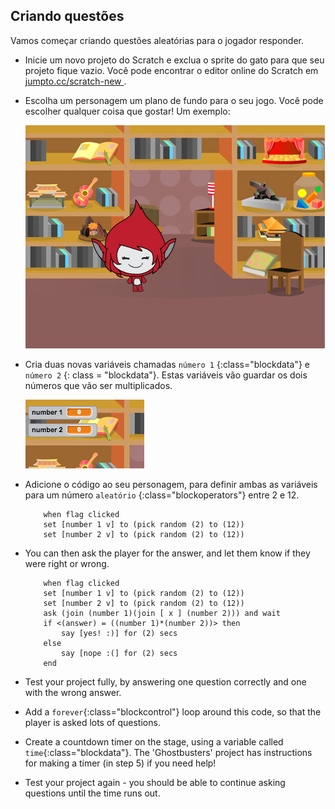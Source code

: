 ## Criando questões

Vamos começar criando questões aleatórias para o jogador responder.

+ Inicie um novo projeto do Scratch e exclua o sprite do gato para que seu projeto fique vazio. Você pode encontrar o editor online do Scratch em <a href="http://jumpto.cc/scratch-new" target="_blank"> jumpto.cc/scratch-new </a>.

+ Escolha um personagem um plano de fundo para o seu jogo. Você pode escolher qualquer coisa que gostar! Um exemplo:
    
    ![screenshot](images/brain-setting.png)

+ Cria duas novas variáveis ​​chamadas `número 1` {:class="blockdata"} e `número 2` {: class = "blockdata"}. Estas variáveis vão ​​guardar os dois números que vão ser multiplicados.
    
    ![screenshot](images/brain-variables.png)

+ Adicione o código ao seu personagem, para definir ambas as variáveis ​​para um número `aleatório` {:class="blockoperators"} entre 2 e 12.
    
    ```blocks
        when flag clicked
        set [number 1 v] to (pick random (2) to (12))
        set [number 2 v] to (pick random (2) to (12))
    ```

+ You can then ask the player for the answer, and let them know if they were right or wrong.
    
    ```blocks
        when flag clicked
        set [number 1 v] to (pick random (2) to (12))
        set [number 2 v] to (pick random (2) to (12))
        ask (join (number 1)(join [ x ] (number 2))) and wait
        if <(answer) = ((number 1)*(number 2))> then
            say [yes! :)] for (2) secs
        else
            say [nope :(] for (2) secs
        end
    ```

+ Test your project fully, by answering one question correctly and one with the wrong answer.

+ Add a `forever`{:class="blockcontrol"} loop around this code, so that the player is asked lots of questions.

+ Create a countdown timer on the stage, using a variable called `time`{:class="blockdata"}. The 'Ghostbusters' project has instructions for making a timer (in step 5) if you need help!

+ Test your project again - you should be able to continue asking questions until the time runs out.